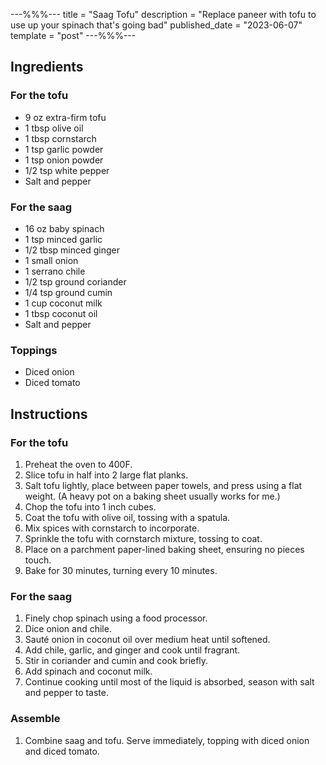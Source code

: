 ---%%%---
title = "Saag Tofu"
description = "Replace paneer with tofu to use up your spinach that's going bad"
published_date = "2023-06-07"
template = "post"
---%%%---

## Ingredients
### For the tofu
- 9 oz extra-firm tofu
- 1 tbsp olive oil
- 1 tbsp cornstarch 
- 1 tsp garlic powder
- 1 tsp onion powder
- 1/2 tsp white pepper
- Salt and pepper

### For the saag
- 16 oz baby spinach
- 1 tsp minced garlic
- 1/2 tbsp minced ginger
- 1 small onion
- 1 serrano chile
- 1/2 tsp ground coriander
- 1/4 tsp ground cumin
- 1 cup coconut milk
- 1 tbsp coconut oil
- Salt and pepper

### Toppings
- Diced onion
- Diced tomato

## Instructions
### For the tofu
1. Preheat the oven to 400F.
2. Slice tofu in half into 2 large flat planks.
3. Salt tofu lightly, place between paper towels, and press using a flat weight. (A heavy pot on a baking sheet usually works for me.)
4. Chop the tofu into 1 inch cubes.
5. Coat the tofu with olive oil, tossing with a spatula.
6. Mix spices with cornstarch to incorporate.
7. Sprinkle the tofu with cornstarch mixture, tossing to coat.
8. Place on a parchment paper-lined baking sheet, ensuring no pieces touch.
9. Bake for 30 minutes, turning every 10 minutes.

### For the saag
1. Finely chop spinach using a food processor.
2. Dice onion and chile.
3. Sauté onion in coconut oil over medium heat until softened.
4. Add chile, garlic, and ginger and cook until fragrant.
5. Stir in coriander and cumin and cook briefly.
6. Add spinach and coconut milk.
7. Continue cooking until most of the liquid is absorbed, season with salt and pepper to taste.

### Assemble
1. Combine saag and tofu. Serve immediately, topping with diced onion and diced tomato.
